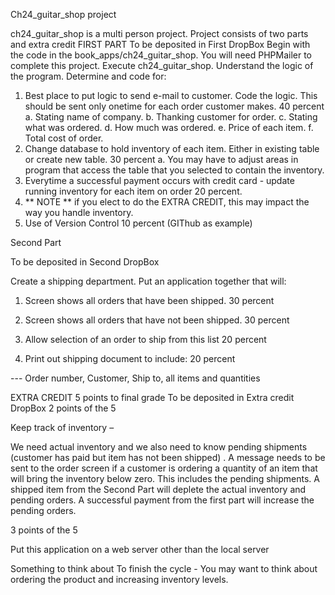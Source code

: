 Ch24_guitar_shop project

ch24_guitar_shop is a multi person project.
Project consists of two parts and extra credit
FIRST PART
To be deposited in First DropBox
Begin with the code in the book_apps/ch24_guitar_shop. You will need PHPMailer to complete this
project. Execute ch24_guitar_shop. Understand the logic of the program. Determine and code for:
1. Best place to put logic to send e-mail to customer. Code the logic. This should be sent only onetime for each order customer makes. 40 percent
a. Stating name of company.
b. Thanking customer for order.
c. Stating what was ordered.
d. How much was ordered.
e. Price of each item.
f. Total cost of order.
2. Change database to hold inventory of each item. Either in existing table or create new table. 30
percent
a. You may have to adjust areas in program that access the table that you selected to
contain the inventory.
3. Everytime a successful payment occurs with credit card - update running inventory for each item
on order 20 percent.
4. ** NOTE ** if you elect to do the EXTRA CREDIT, this may impact the way you handle inventory.
5. Use of Version Control 10 percent (GIThub as example)


Second Part

To be deposited in Second DropBox

Create a shipping department.
Put an application together that will:
1. Screen shows all orders that have been shipped. 30 percent

2. Screen shows all orders that have not been shipped. 30 percent

3. Allow selection of an order to ship from this list 20 percent

4. Print out shipping document to include: 20 percent

--- Order number, Customer, Ship to, all items and quantities

EXTRA CREDIT 5 points to final grade
To be deposited in Extra credit DropBox
2 points of the 5

Keep track of inventory –

We need actual inventory and we also need to know pending shipments (customer has paid but item
has not been shipped) . A message needs to be sent to the order screen if a customer is ordering a
quantity of an item that will bring the inventory below zero. This includes the pending shipments.
A shipped item from the Second Part will deplete the actual inventory and pending orders. A successful
payment from the first part will increase the pending orders.

3 points of the 5

Put this application on a web server other than the local server

Something to think about
To finish the cycle - You may want to think about ordering the product and increasing inventory levels.
